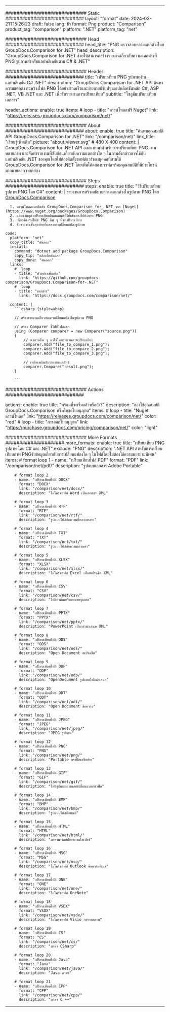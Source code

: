 
---
############################# Static ############################
layout: "format"
date:  2024-03-21T15:26:23
draft: false
lang: th
format: Png
product: "Comparison"
product_tag: "comparison"
platform: ".NET"
platform_tag: "net"

############################# Head ############################
head_title: "PNG ตรวจสอบความแตกต่างโดย GroupDocs.Comparison for .NET"
head_description: "GroupDocs.Comparison for .NET ช่วยให้สามารถสร้างรายงานเกี่ยวกับความแตกต่างที่ PNG รูปภาพสำหรับแอปพลิเคชันตาม C# & .NET"

############################# Header ############################
title: "เปรียบเทียบ PNG รูปภาพผ่านแอปพลิเคชัน C# .NET" 
description: "GroupDocs.Comparison for .NET API ค้นหาความแตกต่างระหว่างไฟล์ PNG ได้อย่างรวดเร็วและง่ายดายปรับปรุงแอปพลิเคชันหลัก C#, ASP .NET, VB .NET และ .NET เพื่อรับรายงานการเปรียบเทียบ"
subtitle: "โซลูชันเปรียบเทียบเอกสาร" 

header_actions:
  enable: true
  items:
    #  loop
    - title: "ดาวน์โหลดฟรี Nuget"
      link: "https://releases.groupdocs.com/comparison/net/"
      
############################# About ############################
about:
    enable: true
    title: "ค้นพบคุณสมบัติ API GroupDocs.Comparison for .NET"
    link: "/comparison/net/"
    link_title: "เรียนรู้เพิ่มเติม"
    picture: "about_viewer.svg" # 480 X 400
    content: |
       GroupDocs.Comparison for .NET API ออกแบบมาสำหรับการเปรียบเทียบ PNG ภาพหลายภาพ และจัดทำรายงานที่ซับซ้อนเกี่ยวกับความแตกต่างใด ๆ ในภาพดังกล่าวอาจใช้กับแอปพลิเคชัน .NET ของคุณโดยไม่ต้องติดตั้งซอฟต์แวร์ของบุคคลที่สามใช้ GroupDocs.Comparison for .NET โดยเพิ่มโค้ดสองบรรทัดพร้อมคุณสมบัติที่มีประโยชน์มากมายออกจากกล่อง

############################# Steps ############################
steps:
    enable: true
    title: "วิธีเปรียบเทียบรูปภาพ PNG โดย C#"
    content: |
      รายงานการสร้างอธิบายความแตกต่างในรูปภาพ PNG โดย [GroupDocs.Comparison](https://products.groupdocs.com/comparison/net/)
      
      1. ดาวน์โหลดและติดตั้ง GroupDocs.Comparison for .NET จาก [Nuget](https://www.nuget.org/packages/GroupDocs.Comparison)
      2. แสดงวัตถุตัวเปรียบเทียบอินสแตนต์ที่ให้เส้นทางไปยังภาพ PNG
      3. เกี่ยวข้องกับไฟล์ PNG อื่น ๆ ที่จะเปรียบเทียบ
      4. รับรายงานขั้นสุดท้ายที่แสดงการเปลี่ยนแปลงรูปภาพ
   
    code:
      platform: "net"
      copy_title: "คัดลอก"
      install:
        command: "dotnet add package GroupDocs.Comparison"
        copy_tip: "คลิกเพื่อคัดลอก"
        copy_done: "คัดลอก"
      links:
        #  loop
        - title: "ตัวอย่างเพิ่มเติม"
          link: "https://github.com/groupdocs-comparison/GroupDocs.Comparison-for-.NET"
        #  loop
        - title: "เอกสาร"
          link: "https://docs.groupdocs.com/comparison/net/"
          
      content: |
        ```csharp {style=abap}

        // สร้างรายงานเกี่ยวกับการเปลี่ยนแปลงในรูปภาพ PNG

        // สร้าง Comparer ชี้ไปที่ไฟล์แรก
        using (Comparer comparer = new Comparer("source.png"))
        {
            // นำภาพอื่น ๆ มาใช้ในกระบวนการเปรียบเทียบ
        	comparer.Add("file_to_compare_1.png");
            comparer.Add("file_to_compare_2.png");
            comparer.Add("file_to_compare_3.png");

            // เพลิดเพลินกับรายงานผลลัพธ์
            comparer.Compare("result.png"); 
        }
        
        ```            

############################# Actions ############################

actions:
  enable: true
  title: "พร้อมที่จะเริ่มแล้วหรือยัง?"
  description: "ลองใช้คุณสมบัติ GroupDocs.Comparison ฟรีหรือขอใบอนุญาต"
  items:
    #  loop
    - title: "Nuget ดาวน์โหลด"
      link: "https://releases.groupdocs.com/comparison/net/"
      color: "red"
        #  loop
    - title: "การออกใบอนุญาต"
      link: "https://purchase.groupdocs.com/pricing/comparison/net/"
      color: "light"


############################# More Formats #####################
more_formats:
    enable: true
    title: "เปรียบเทียบ PNG รูปภาพ โดย C# และ .NET"
    exclude: "PNG"
    description: ".NET API สำหรับการเปรียบเทียบภาพ PNGรับข้อมูลเกี่ยวกับการเปลี่ยนแปลงใด ๆ ในไฟล์โดยไม่ต้องใช้ความพยายามพิเศษ"
    items: 
        # format loop 1
        - name: "เปรียบเทียบไฟล์ PDF"
          format: "PDF"
          link: "/comparison/net/pdf/"
          description: "รูปแบบเอกสาร Adobe Portable"

        # format loop 2
        - name: "เปรียบเทียบไฟล์ DOCX"
          format: "DOCX"
          link: "/comparison/net/docx/"
          description: "ไมโครซอฟท์ Word เปิดเอกสาร XML"

        # format loop 3
        - name: "เปรียบเทียบไฟล์ RTF"
          format: "RTF"
          link: "/comparison/net/rtf/"
          description: "รูปแบบไฟล์ข้อความที่หลากหลาย"

        # format loop 4
        - name: "เปรียบเทียบไฟล์ TXT"
          format: "TXT"
          link: "/comparison/net/txt/"
          description: "รูปแบบไฟล์ข้อความธรรมดา"

        # format loop 5
        - name: "เปรียบเทียบไฟล์ XLSX"
          format: "XLSX"
          link: "/comparison/net/xlsx/"
          description: "ไมโครซอฟท์ Excel เปิดสเปรดชีต XML"

        # format loop 6
        - name: "เปรียบเทียบไฟล์ CSV"
          format: "CSV"
          link: "/comparison/net/csv/"
          description: "ไฟล์ค่าคั่นเครื่องหมายจุลภาค"

        # format loop 7
        - name: "เปรียบเทียบไฟล์ PPTX"
          format: "PPTX"
          link: "/comparison/net/pptx/"
          description: "PowerPoint เปิดการนำเสนอ XML"

        # format loop 8
        - name: "เปรียบเทียบไฟล์ ODS"
          format: "ODS"
          link: "/comparison/net/ods/"
          description: "Open Document สเปรดชีต"

        # format loop 9
        - name: "เปรียบเทียบไฟล์ ODP"
          format: "ODP"
          link: "/comparison/net/odp/"
          description: "OpenDocument รูปแบบไฟล์นำเสนอ"

        # format loop 10
        - name: "เปรียบเทียบไฟล์ ODT"
          format: "ODT"
          link: "/comparison/net/odt/"
          description: "Open Document ข้อความ"

        # format loop 11
        - name: "เปรียบเทียบไฟล์ JPEG"
          format: "JPEG"
          link: "/comparison/net/jpeg/"
          description: "JPEG รูปภาพ"

        # format loop 12
        - name: "เปรียบเทียบไฟล์ PNG"
          format: "PNG"
          link: "/comparison/net/png/"
          description: "Portable กราฟิกเครือข่าย"

        # format loop 13
        - name: "เปรียบเทียบไฟล์ GIF"
          format: "GIF"
          link: "/comparison/net/gif/"
          description: "ไฟล์รูปแบบการแลกเปลี่ยนแบบกราฟิก"

        # format loop 14
        - name: "เปรียบเทียบไฟล์ BMP"
          format: "BMP"
          link: "/comparison/net/bmp/"
          description: "รูปแบบไฟล์บิตแมป"

        # format loop 15
        - name: "เปรียบเทียบไฟล์ HTML"
          format: "HTML"
          link: "/comparison/net/html/"
          description: "ภาษามาร์กอัปข้อความไฮเปอร์"

        # format loop 16
        - name: "เปรียบเทียบไฟล์ MSG"
          format: "MSG"
          link: "/comparison/net/msg/"
          description: "ไมโครซอฟท์ Outlook ข้อความอีเมล"

        # format loop 17
        - name: "เปรียบเทียบไฟล์ ONE"
          format: "ONE"
          link: "/comparison/net/one/"
          description: "ไมโครซอฟท์ OneNote"

        # format loop 18
        - name: "เปรียบเทียบไฟล์ VSDX"
          format: "VSDX"
          link: "/comparison/net/vsdx/"
          description: "ไมโครซอฟท์ Visio การวาดภาพ"

        # format loop 19
        - name: "เปรียบเทียบไฟล์ CS"
          format: "CS"
          link: "/comparison/net/cs/"
          description: "ภาษา CSharp"

        # format loop 20
        - name: "เปรียบเทียบไฟล์ Java"
          format: "Java"
          link: "/comparison/net/java/"
          description: "Java ภาษา"
          
        # format loop 21
        - name: "เปรียบเทียบไฟล์ CPP"
          format: "CPP"
          link: "/comparison/net/cpp/"
          description: "ภาษา C ++"
---